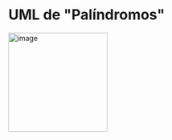 # UML de "Palíndromos"

<img width="197" alt="image" src="https://github.com/judithsalas/Entrega_ejercicios_POO_Salas_Judith/assets/146074456/ec8f110e-2b12-4421-b67a-df5e1e3ca9a4">
